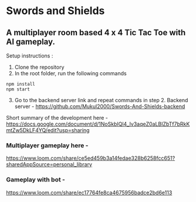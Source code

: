 # Swords and Shields

## A multiplayer room based 4 x 4 Tic Tac Toe with AI gameplay.

Setup instructions : 
1. Clone the repository
2. In the root folder, run the following commands
```console
npm install
npm start
```
3. Go to the backend server link and repeat commands in step 2.
  Backend server - https://github.com/Mukul2000/Swords-And-Shields-backend


Short summary of the development here - https://docs.google.com/document/d/1NoSkbIQl4_Iv3aqeZ0aLBIZbTf7bRkKmtZw5DkLF4YQ/edit?usp=sharing

### Multiplayer gameplay here -


https://www.loom.com/share/ce5ed459b3a14fedae328b6258fcc651?sharedAppSource=personal_library



### Gameplay with bot -


https://www.loom.com/share/ec17764fe8ca4675956badce2bd6e113





